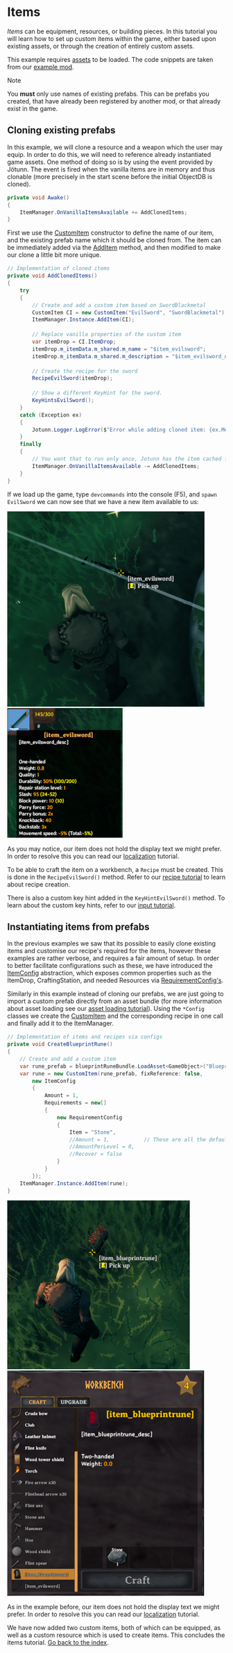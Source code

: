 ﻿# Items

_Items_ can be equipment, resources, or building pieces. In this tutorial you will learn how to set up custom items within the game, either based upon existing assets, or through the creation of entirely custom assets.

This example requires [assets](asset-loading.md) to be loaded. The code snippets are taken from our [example mod](https://github.com/Valheim-Modding/JotunnModExample).

> [!NOTE]
> You **must** only use names of existing prefabs. This can be prefabs you created, that have already been registered by another mod, or that already exist in the game.

## Cloning existing prefabs

In this example, we will clone a resource and a weapon which the user may equip. In order to do this, we will need to reference already instantiated game assets. One method of doing so is by using the event provided by Jötunn. The event is fired when the vanilla items are in memory and thus clonable (more precisely in the start scene before the initial ObjectDB is cloned).

```cs
private void Awake()
{
    ItemManager.OnVanillaItemsAvailable += AddClonedItems;
}
```

First we use the [CustomItem](xref:Jotunn.Entities.CustomItem) constructor to define the name of our item, and the existing prefab name which it should be cloned from. The item can be immediately added via the [AddItem](xref:Jotunn.Managers.ItemManager.AddItem(Jotunn.Entities.CustomItem)) method, and then modified to make our clone a little bit more unique.

```cs
// Implementation of cloned items
private void AddClonedItems()
{
    try
    {
        // Create and add a custom item based on SwordBlackmetal
        CustomItem CI = new CustomItem("EvilSword", "SwordBlackmetal");
        ItemManager.Instance.AddItem(CI);

        // Replace vanilla properties of the custom item
        var itemDrop = CI.ItemDrop;
        itemDrop.m_itemData.m_shared.m_name = "$item_evilsword";
        itemDrop.m_itemData.m_shared.m_description = "$item_evilsword_desc";

        // Create the recipe for the sword
        RecipeEvilSword(itemDrop);

        // Show a different KeyHint for the sword.
        KeyHintsEvilSword();
    }
    catch (Exception ex)
    {
        Jotunn.Logger.LogError($"Error while adding cloned item: {ex.Message}");
    }
    finally
    {
        // You want that to run only once, Jotunn has the item cached for the game session
        ItemManager.OnVanillaItemsAvailable -= AddClonedItems;
    }
}
```

If we load up the game, type `devcommands` into the console (F5), and `spawn EvilSword` we can now see that we have a new item available to us:

![Custom Cloned Item Pickup](../images/data/customClonedItemPickup.png) ![Custom Cloned Item Hover](../images/data/customClonedItemHover.png)

As you may notice, our item does not hold the display text we might prefer. In order to resolve this you can read our [localization](localization.md) tutorial.

To be able to craft the item on a workbench, a `Recipe` must be created. This is done in the `RecipeEvilSword()` method. Refer to our [recipe tutorial](recipes.md#adding-a-recipe-using-valheim-recipe--prefab-cache) to learn about recipe creation.

There is also a custom key hint added in the `KeyHintEvilSword()` method. To learn about the custom key hints, refer to our [input tutorial](inputs.md#creating-custom-keyhints).

## Instantiating items from prefabs

In the previous examples we saw that its possible to easily clone existing items and customise our recipe's required for the items, however these examples are rather verbose, and requires a fair amount of setup. In order to better facilitate configurations such as these, we have introduced the [ItemConfig](xref:Jotunn.Configs.ItemConfig) abstraction, which exposes common properties such as the ItemDrop, CraftingStation, and needed Resources via [RequirementConfig's](xref:Jotunn.Configs.RequirementConfig).

Similarly in this example instead of cloning our prefabs, we are just going to import a custom prefab directly from an asset bundle (for more information about asset loading see our [asset loading tutorial](asset-loading.md)). Using the `*Config` classes we create the [CustomItem](xref:Jotunn.Entities.CustomItem) and the corresponding recipe in one call and finally add it to the ItemManager.

```cs
// Implementation of items and recipes via configs
private void CreateBlueprintRune()
{
    // Create and add a custom item
    var rune_prefab = blueprintRuneBundle.LoadAsset<GameObject>("BlueprintTestRune");
    var rune = new CustomItem(rune_prefab, fixReference: false,
        new ItemConfig
        {
            Amount = 1,
            Requirements = new[]
            {
                new RequirementConfig
                {
                    Item = "Stone",
                    //Amount = 1,           // These are all the defaults, so no need to specify
                    //AmountPerLevel = 0,
                    //Recover = false 
                }
            }
        });
    ItemManager.Instance.AddItem(rune);
}
```

![Blueprint Rune Item](../images/data/blueprintRuneItem.png) ![Blueprint Recipe Config](../images/data/blueprintRecipeConfig.png)

As in the example before, our item does not hold the display text we might prefer. In order to resolve this you can read our [localization](localization.md) tutorial.

We have now added two custom items, both of which can be equipped, as well as a custom resource which is used to create items. This concludes the items tutorial. [Go back to the index](overview.md).
